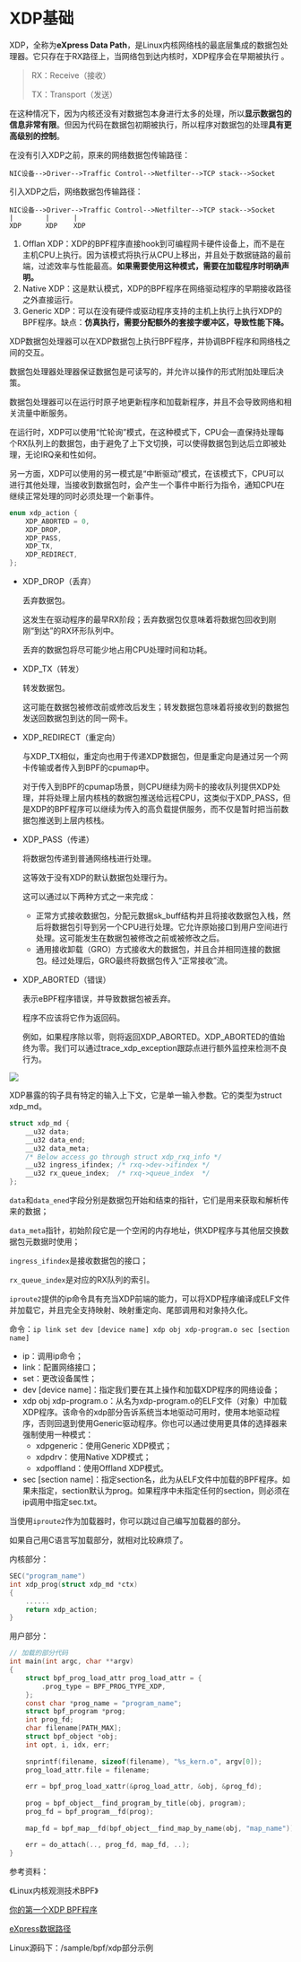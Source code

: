 # XDP基础



XDP，全称为**eXpress Data Path**，是Linux内核网络栈的最底层集成的数据包处理器。它只存在于RX路径上，当网络包到达内核时，XDP程序会在早期被执行 。



> RX：Receive（接收）
>
> TX：Transport（发送）



在这种情况下，因为内核还没有对数据包本身进行太多的处理，所以**显示数据包的信息非常有限**。但因为代码在数据包初期被执行，所以程序对数据包的处理**具有更高级别的控制**。  



在没有引入XDP之前，原来的网络数据包传输路径：



```
NIC设备-->Driver-->Traffic Control-->Netfilter-->TCP stack-->Socket
```



引入XDP之后，网络数据包传输路径：



```
NIC设备-->Driver-->Traffic Control-->Netfilter-->TCP stack-->Socket
|        |      |
XDP      XDP    XDP
```



1. Offlan XDP：XDP的BPF程序直接hook到可编程网卡硬件设备上，而不是在主机CPU上执行。因为该模式将执行从CPU上移出，并且处于数据链路的最前端，过滤效率与性能最高。**如果需要使用这种模式，需要在加载程序时明确声明。**
2. Native XDP：这是默认模式，XDP的BPF程序在网络驱动程序的早期接收路径之外直接运行。
3. Generic XDP：可以在没有硬件或驱动程序支持的主机上执行上执行XDP的BPF程序。缺点：**仿真执行，需要分配额外的套接字缓冲区，导致性能下降。**



XDP数据包处理器可以在XDP数据包上执行BPF程序，并协调BPF程序和网络栈之间的交互。



数据包处理器处理器保证数据包是可读写的，并允许以操作的形式附加处理后决策。



数据包处理器可以在运行时原子地更新程序和加载新程序，并且不会导致网络和相关流量中断服务。



在运行时，XDP可以使用“忙轮询”模式，在这种模式下，CPU会一直保持处理每个RX队列上的数据包，由于避免了上下文切换，可以使得数据包到达后立即被处理，无论IRQ亲和性如何。



另一方面，XDP可以使用的另一模式是“中断驱动”模式，在该模式下，CPU可以进行其他处理，当接收到数据包时，会产生一个事件中断行为指令，通知CPU在继续正常处理的同时必须处理一个新事件。



```c
enum xdp_action {
	XDP_ABORTED = 0,
	XDP_DROP,
	XDP_PASS,
	XDP_TX,
	XDP_REDIRECT,
};
```



- XDP_DROP（丢弃）

  丢弃数据包。

  这发生在驱动程序的最早RX阶段；丢弃数据包仅意味着将数据包回收到刚刚“到达”的RX环形队列中。

  丢弃的数据包将尽可能少地占用CPU处理时间和功耗。

- XDP_TX（转发）

  转发数据包。

  这可能在数据包被修改前或修改后发生；转发数据包意味着将接收到的数据包发送回数据包到达的同一网卡。

- XDP_REDIRECT（重定向）

  与XDP_TX相似，重定向也用于传递XDP数据包，但是重定向是通过另一个网卡传输或者传入到BPF的cpumap中。

  对于传入到BPF的cpumap场景，则CPU继续为网卡的接收队列提供XDP处理，并将处理上层内核栈的数据包推送给远程CPU，这类似于XDP_PASS，但是XDP的BPF程序可以继续为传入的高负载提供服务，而不仅是暂时把当前数据包推送到上层内核栈。

- XDP_PASS（传递）

  将数据包传递到普通网络栈进行处理。

  这等效于没有XDP的默认数据包处理行为。

  这可以通过以下两种方式之一来完成：

  - 正常方式接收数据包，分配元数据sk_buff结构并且将接收数据包入栈，然后将数据包引导到另一个CPU进行处理。它允许原始接口到用户空间进行处理。这可能发生在数据包被修改之前或被修改之后。
  - 通用接收卸载（GRO）方式接收大的数据包，并且合并相同连接的数据包。经过处理后，GRO最终将数据包传入“正常接收”流。

- XDP_ABORTED（错误）

  表示eBPF程序错误，并导致数据包被丢弃。

  程序不应该将它作为返回码。

  例如，如果程序除以零，则将返回XDP_ABORTED。XDP_ABORTED的值始终为零。我们可以通过trace_xdp_exception跟踪点进行额外监控来检测不良行为。



![](E:\周报\XDP\xdp_1.png)



XDP暴露的钩子具有特定的输入上下文，它是单一输入参数。它的类型为struct xdp_md。



```c
struct xdp_md {
	__u32 data;
	__u32 data_end;
	__u32 data_meta;
	/* Below access go through struct xdp_rxq_info */
	__u32 ingress_ifindex; /* rxq->dev->ifindex */
	__u32 rx_queue_index;  /* rxq->queue_index  */
};
```



`data`和`data_ened`字段分别是数据包开始和结束的指针，它们是用来获取和解析传来的数据；

`data_meta`指针，初始阶段它是一个空闲的内存地址，供XDP程序与其他层交换数据包元数据时使用；

`ingress_ifindex`是接收数据包的接口；

`rx_queue_index`是对应的RX队列的索引。



`iproute2`提供的ip命令具有充当XDP前端的能力，可以将XDP程序编译成ELF文件并加载它，并且完全支持映射、映射重定向、尾部调用和对象持久化。



命令：`ip link set dev [device name] xdp obj xdp-program.o sec [section name]`



- ip：调用ip命令；
- link：配置网络接口；
- set：更改设备属性；
- dev [device name]：指定我们要在其上操作和加载XDP程序的网络设备；
- xdp obj xdp-program.o：从名为xdp-program.o的ELF文件（对象）中加载XDP程序。该命令的xdp部分告诉系统当本地驱动可用时，使用本地驱动程序，否则回退到使用Generic驱动程序。你也可以通过使用更具体的选择器来强制使用一种模式：
  - xdpgeneric：使用Generic XDP模式；
  - xdpdrv：使用Native XDP模式；
  - xdpoffland：使用Offland XDP模式。
- sec [section name]：指定section名，此为从ELF文件中加载的BPF程序。如果未指定，section默认为prog。如果程序中未指定任何的section，则必须在ip调用中指定sec.txt。



当使用`iproute2`作为加载器时，你可以跳过自己编写加载器的部分。



如果自己用C语言写加载部分，就相对比较麻烦了。



内核部分：



```c
SEC("program_name")
int xdp_prog(struct xdp_md *ctx)
{
    ......
    return xdp_action;
}
```



用户部分：



```c
// 加载的部分代码
int main(int argc, char **argv)
{
    struct bpf_prog_load_attr prog_load_attr = {
        .prog_type = BPF_PROG_TYPE_XDP,
    };
    const char *prog_name = "program_name";
    struct bpf_program *prog;
    int prog_fd;
    char filename[PATH_MAX];
    struct bpf_object *obj;
    int opt, i, idx, err;
    
    snprintf(filename, sizeof(filename), "%s_kern.o", argv[0]);
    prog_load_attr.file = filename;
    
    err = bpf_prog_load_xattr(&prog_load_attr, &obj, &prog_fd);
    
    prog = bpf_object__find_program_by_title(obj, program);
    prog_fd = bpf_program__fd(prog);
    
    map_fd = bpf_map__fd(bpf_object__find_map_by_name(obj, "map_name"));
    
    err = do_attach(.., prog_fd, map_fd, ..);
}
```



参考资料：

《Linux内核观测技术BPF》

[你的第一个XDP BPF程序](https://davidlovezoe.club/wordpress/archives/937)

[eXpress数据路径](https://www.iovisor.org/technology/xdp)

Linux源码下：/sample/bpf/xdp部分示例



